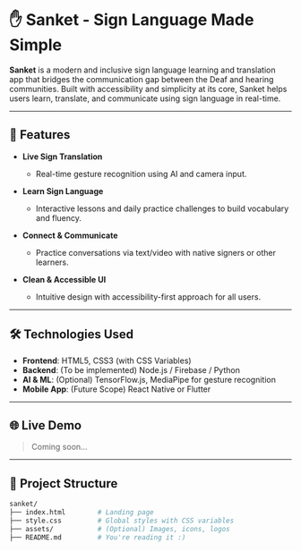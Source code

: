 # ✋ Sanket - Sign Language Made Simple

**Sanket** is a modern and inclusive sign language learning and translation app that bridges the communication gap between the Deaf and hearing communities. Built with accessibility and simplicity at its core, Sanket helps users learn, translate, and communicate using sign language in real-time.

---

## 🚀 Features

- **Live Sign Translation**
  - Real-time gesture recognition using AI and camera input.
- **Learn Sign Language**

  - Interactive lessons and daily practice challenges to build vocabulary and fluency.

- **Connect & Communicate**

  - Practice conversations via text/video with native signers or other learners.

- **Clean & Accessible UI**
  - Intuitive design with accessibility-first approach for all users.

---

## 🛠️ Technologies Used

- **Frontend**: HTML5, CSS3 (with CSS Variables)
- **Backend**: (To be implemented) Node.js / Firebase / Python
- **AI & ML**: (Optional) TensorFlow.js, MediaPipe for gesture recognition
- **Mobile App**: (Future Scope) React Native or Flutter

---

## 🌐 Live Demo

> Coming soon…

---

## 📁 Project Structure

```bash
sanket/
├── index.html        # Landing page
├── style.css         # Global styles with CSS variables
├── assets/           # (Optional) Images, icons, logos
├── README.md         # You're reading it :)
```
